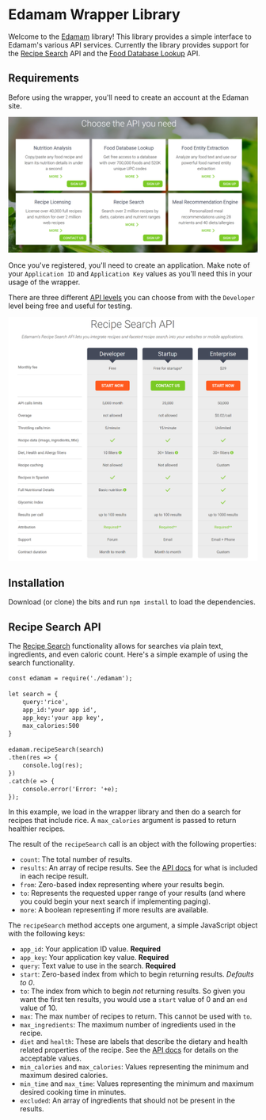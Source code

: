 # Edamam Wrapper Library

Welcome to the [Edamam](https://www.edamam.com/) library! This library provides a simple interface to Edamam's various API services. Currently the library provides support for the [Recipe Search](https://developer.edamam.com/edamam-recipe-api) API and the [Food Database Lookup](https://developer.edamam.com/food-database-api) API. 

## Requirements

Before using the wrapper, you'll need to create an account at the Edaman site.

![Signup screen shot](img/signup.png)

Once you've registered, you'll need to create an application. Make note of your `Application ID` and `Application Key` values as you'll need this in your usage of the wrapper. 

There are three different [API levels](https://developer.edamam.com/edamam-recipe-api) you can choose from with the `Developer` level being free and useful for testing. 

![API levels](img/levels.png)

## Installation

Download (or clone) the bits and run `npm install` to load the dependencies.

## Recipe Search API

The [Recipe Search](https://developer.edamam.com/edamam-recipe-api) functionality allows for searches via plain text, ingredients, and even caloric count. Here's a simple example of using the search functionality.

	const edamam = require('./edamam');

	let search = {
		query:'rice',
		app_id:'your app id',
		app_key:'your app key',
		max_calories:500
	}

	edamam.recipeSearch(search)
	.then(res => {
		console.log(res);
	})
	.catch(e => {
		console.error('Error: '+e);	
	});

In this example, we load in the wrapper library and then do a search for recipes that include rice. A `max_calories` argument is passed to return healthier recipes. 

The result of the `recipeSearch` call is an object with the following properties:

* `count`: The total number of results.
* `results`: An array of recipe results. See the [API docs](https://developer.edamam.com/edamam-docs-recipe-api) for what is included in each recipe result.
* `from`: Zero-based index representing where your results begin.
* `to`: Represents the requested upper range of your results (and where you could begin your next search if implementing paging). 
* `more`: A boolean representing if more results are available.

The `recipeSearch` method accepts one argument, a simple JavaScript object with the following keys:

* `app_id`: Your application ID value. **Required** 
* `app_key`: Your application key value. **Required**
* `query`: Text value to use in the search. **Required**
* `start`: Zero-based index from which to begin returning results. *Defaults to 0*. 
* `to`: The index from which to begin *not* returning results. So given you want the first ten results, you would use a `start` value of 0 and an `end` value of 10.
* `max`: The max number of recipes to return. This cannot be used with `to`. 
* `max_ingredients`: The maximum number of ingredients used in the recipe.
* `diet` and `health`: These are labels that describe the dietary and health related properties of the recipe. See the [API docs](https://developer.edamam.com/edamam-docs-recipe-api) for details on the acceptable values.
* `min_calories` and `max_calories`: Values representing the minimum and maximum desired calories.
* `min_time` and `max_time`: Values representing the minimum and maximum desired cooking time in minutes.
* `excluded`: An array of ingredients that should not be present in the results. 
